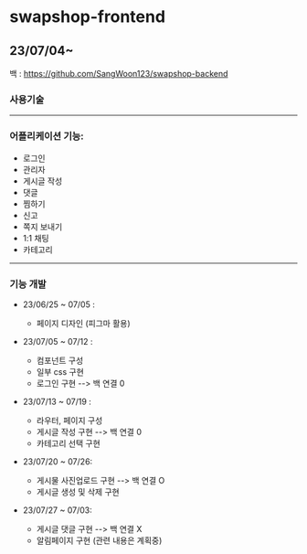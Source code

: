 # swapshop-frontend
23/07/04~
---

백 : https://github.com/SangWoon123/swapshop-backend

<div><h3> 사용기술</h3></div>

<div>

</div>   

---
### 어플리케이션 기능: 
- 로그인
- 관리자
- 게시글 작성
- 댓글
- 찜하기
- 신고
- 쪽지 보내기
- 1:1 채팅
- 카테고리

---
### 기능 개발
- 23/06/25 ~ 07/05 :
    - 페이지 디자인 (피그마 활용)
- 23/07/05 ~ 07/12 :
    - 컴포넌트 구성
    - 일부 css 구현
    - 로그인 구현  --> 백 연결 0
- 23/07/13 ~ 07/19 :
    - 라우터, 페이지 구성
    - 게시글 작성 구현  --> 백 연결 0
    - 카테고리 선택 구현

- 23/07/20 ~ 07/26: 
    - 게시물 사진업로드 구현 --> 백 연결 O
    - 게시글 생성 및 삭제 구현 

- 23/07/27 ~ 07/03:
    - 게시글 댓글 구현  --> 백 연결 X
    - 알림페이지 구현 (관련 내용은 계획중)

